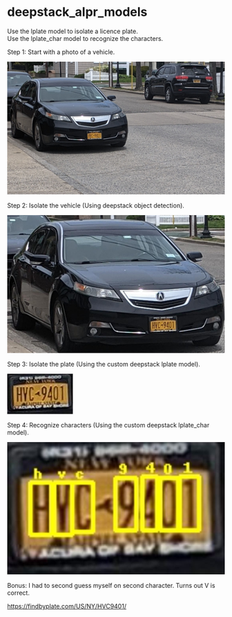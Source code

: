 # deepstack_alpr_models

Use the lplate model to isolate a licence plate.  
Use the lplate_char model to recognize the characters.

Step 1:  Start with a photo of a vehicle.

![step 1](sample_images/step1.jpg)

Step 2:  Isolate the vehicle (Using deepstack object detection).

![step 2](sample_images/step2.jpg)

Step 3:  Isolate the plate (Using the custom deepstack lplate model).

![step 3](sample_images/step3.jpg)

Step 4:  Recognize characters (Using the custom deepstack lplate_char model).

![step 4](sample_images/step4.JPG)

Bonus:  I had to second guess myself on second character.   Turns out V is correct.  

https://findbyplate.com/US/NY/HVC9401/
